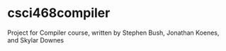 csci468compiler
===============

Project for Compiler course, written by Stephen Bush, Jonathan Koenes, and Skylar Downes
